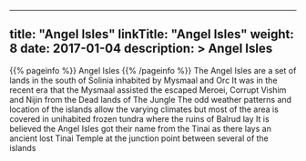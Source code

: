 
---
title: "Angel Isles"
linkTitle: "Angel Isles"
weight: 8
date: 2017-01-04
description: >
 Angel Isles
---

{{% pageinfo %}}
Angel Isles
{{% /pageinfo %}}
The Angel Isles are a set of lands in the south of Solinia inhabited by Mysmaal and Orc  It was in the recent era that the Mysmaal assisted the escaped Meroei, Corrupt Vishim and Nijin from the Dead lands of The Jungle  The odd weather patterns and location of the islands allow the varying climates but most of the area is covered in unihabited frozen tundra where the ruins of Balrud lay  It is believed the Angel Isles got their name from the Tinai as there lays an ancient lost Tinai Temple at the junction point between several of the islands
